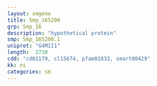 ```yaml
---
layout: smgene
title: Smp_165200
grp: Smp_16
description: "hypothetical protein"
smp: Smp_165200.1
uniprot: "G4M1I1"
length:  2730
cdd: "cd01179, cl15674, pfam01833, smart00429"
kk: ns
categories: sm
---
```

